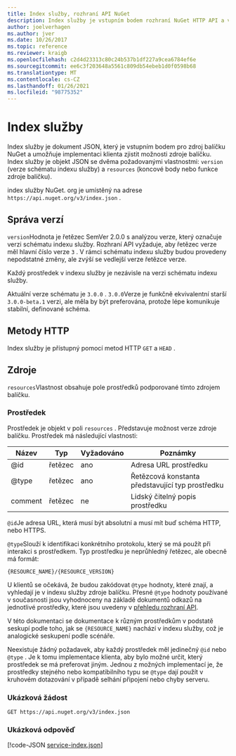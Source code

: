 ```yaml
---
title: Index služby, rozhraní API NuGet
description: Index služby je vstupním bodem rozhraní NuGet HTTP API a vytvoří výčet schopností serveru.
author: joelverhagen
ms.author: jver
ms.date: 10/26/2017
ms.topic: reference
ms.reviewer: kraigb
ms.openlocfilehash: c2d4d23313c80c24b537b1df227a9cea6784ef6e
ms.sourcegitcommit: ee6c3f203648a5561c809db54ebeb1d0f0598b68
ms.translationtype: MT
ms.contentlocale: cs-CZ
ms.lasthandoff: 01/26/2021
ms.locfileid: "98775352"
---
```

# <a name="service-index"></a>Index služby

Index služby je dokument JSON, který je vstupním bodem pro zdroj balíčku NuGet a umožňuje implementaci klienta zjistit možnosti zdroje balíčku. Index služby je objekt JSON se dvěma požadovanými vlastnostmi: `version` (verze schématu indexu služby) a `resources`  (koncové body nebo funkce zdroje balíčku).

index služby NuGet. org je umístěný na adrese `https://api.nuget.org/v3/index.json` .

## <a name="versioning"></a>Správa verzí

`version`Hodnota je řetězec SemVer 2.0.0 s analýzou verze, který označuje verzi schématu indexu služby. Rozhraní API vyžaduje, aby řetězec verze měl hlavní číslo verze `3` . V rámci schématu indexu služby budou provedeny nepodstatné změny, ale zvýší se vedlejší verze řetězce verze.

Každý prostředek v indexu služby je nezávisle na verzi schématu indexu služby.

Aktuální verze schématu je `3.0.0` . `3.0.0`Verze je funkčně ekvivalentní starší `3.0.0-beta.1` verzi, ale měla by být preferována, protože lépe komunikuje stabilní, definované schéma.

## <a name="http-methods"></a>Metody HTTP

Index služby je přístupný pomocí metod HTTP `GET` a `HEAD` .

## <a name="resources"></a>Zdroje

`resources`Vlastnost obsahuje pole prostředků podporované tímto zdrojem balíčku.

### <a name="resource"></a>Prostředek

Prostředek je objekt v poli `resources` . Představuje možnost verze zdroje balíčku. Prostředek má následující vlastnosti:

Název          | Typ   | Vyžadováno | Poznámky
------------- | ------ | -------- | -----
@id           | řetězec | ano      | Adresa URL prostředku
@type         | řetězec | ano      | Řetězcová konstanta představující typ prostředku
comment       | řetězec | ne       | Lidský čitelný popis prostředku

`@id`Je adresa URL, která musí být absolutní a musí mít buď schéma HTTP, nebo HTTPS.

`@type`Slouží k identifikaci konkrétního protokolu, který se má použít při interakci s prostředkem. Typ prostředku je neprůhledný řetězec, ale obecně má formát:

```
{RESOURCE_NAME}/{RESOURCE_VERSION}
```

U klientů se očekává, že budou zakódovat `@type` hodnoty, které znají, a vyhledají je v indexu služby zdroje balíčku. Přesné `@type` hodnoty používané v současnosti jsou vyhodnoceny na základě dokumentů odkazů na jednotlivé prostředky, které jsou uvedeny v [přehledu rozhraní API](overview.md#resources-and-schema).

V této dokumentaci se dokumentace k různým prostředkům v podstatě seskupí podle toho, jak se `{RESOURCE_NAME}` nachází v indexu služby, což je analogické seskupení podle scénáře. 

Neexistuje žádný požadavek, aby každý prostředek měl jedinečný `@id` nebo `@type` . Je k tomu implementace klienta, aby bylo možné určit, který prostředek se má preferovat jiným. Jednou z možných implementací je, že prostředky stejného nebo kompatibilního typu se `@type` dají použít v kruhovém dotazování v případě selhání připojení nebo chyby serveru.

### <a name="sample-request"></a>Ukázková žádost

```
GET https://api.nuget.org/v3/index.json
```

### <a name="sample-response"></a>Ukázková odpověď

[!code-JSON [service-index.json](./_data/service-index.json)]
